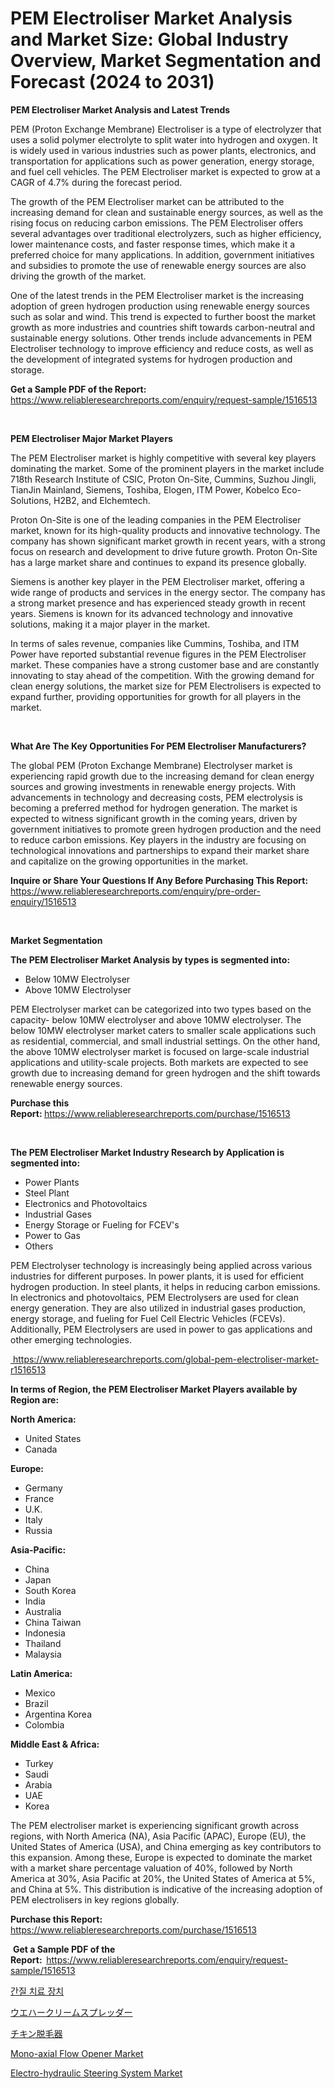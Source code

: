 <p><h1>PEM Electroliser Market Analysis and Market Size: Global Industry Overview, Market Segmentation and Forecast (2024 to 2031)</h1></p><p><strong>PEM Electroliser Market Analysis and Latest Trends</strong></p>
<p><p>PEM (Proton Exchange Membrane) Electroliser is a type of electrolyzer that uses a solid polymer electrolyte to split water into hydrogen and oxygen. It is widely used in various industries such as power plants, electronics, and transportation for applications such as power generation, energy storage, and fuel cell vehicles. The PEM Electroliser market is expected to grow at a CAGR of 4.7% during the forecast period.</p><p>The growth of the PEM Electroliser market can be attributed to the increasing demand for clean and sustainable energy sources, as well as the rising focus on reducing carbon emissions. The PEM Electroliser offers several advantages over traditional electrolyzers, such as higher efficiency, lower maintenance costs, and faster response times, which make it a preferred choice for many applications. In addition, government initiatives and subsidies to promote the use of renewable energy sources are also driving the growth of the market.</p><p>One of the latest trends in the PEM Electroliser market is the increasing adoption of green hydrogen production using renewable energy sources such as solar and wind. This trend is expected to further boost the market growth as more industries and countries shift towards carbon-neutral and sustainable energy solutions. Other trends include advancements in PEM Electroliser technology to improve efficiency and reduce costs, as well as the development of integrated systems for hydrogen production and storage.</p></p>
<p><strong>Get a Sample PDF of the Report:&nbsp;</strong> <a href="https://www.reliableresearchreports.com/enquiry/request-sample/1516513">https://www.reliableresearchreports.com/enquiry/request-sample/1516513</a></p>
<p>&nbsp;</p>
<p><strong>PEM Electroliser Major Market Players</strong></p>
<p><p>The PEM Electroliser market is highly competitive with several key players dominating the market. Some of the prominent players in the market include 718th Research Institute of CSIC, Proton On-Site, Cummins, Suzhou Jingli, TianJin Mainland, Siemens, Toshiba, Elogen, ITM Power, Kobelco Eco-Solutions, H2B2, and Elchemtech.</p><p>Proton On-Site is one of the leading companies in the PEM Electroliser market, known for its high-quality products and innovative technology. The company has shown significant market growth in recent years, with a strong focus on research and development to drive future growth. Proton On-Site has a large market share and continues to expand its presence globally.</p><p>Siemens is another key player in the PEM Electroliser market, offering a wide range of products and services in the energy sector. The company has a strong market presence and has experienced steady growth in recent years. Siemens is known for its advanced technology and innovative solutions, making it a major player in the market.</p><p>In terms of sales revenue, companies like Cummins, Toshiba, and ITM Power have reported substantial revenue figures in the PEM Electroliser market. These companies have a strong customer base and are constantly innovating to stay ahead of the competition. With the growing demand for clean energy solutions, the market size for PEM Electrolisers is expected to expand further, providing opportunities for growth for all players in the market.</p></p>
<p>&nbsp;</p>
<p><strong>What Are The Key Opportunities For PEM Electroliser Manufacturers?</strong></p>
<p><p>The global PEM (Proton Exchange Membrane) Electrolyser market is experiencing rapid growth due to the increasing demand for clean energy sources and growing investments in renewable energy projects. With advancements in technology and decreasing costs, PEM electrolysis is becoming a preferred method for hydrogen generation. The market is expected to witness significant growth in the coming years, driven by government initiatives to promote green hydrogen production and the need to reduce carbon emissions. Key players in the industry are focusing on technological innovations and partnerships to expand their market share and capitalize on the growing opportunities in the market.</p></p>
<p><strong>Inquire or Share Your Questions If Any Before Purchasing This Report:</strong> <a href="https://www.reliableresearchreports.com/enquiry/pre-order-enquiry/1516513">https://www.reliableresearchreports.com/enquiry/pre-order-enquiry/1516513</a></p>
<p>&nbsp;</p>
<p><strong>Market Segmentation</strong></p>
<p><strong>The PEM Electroliser Market Analysis by types is segmented into:</strong></p>
<p><ul><li>Below 10MW Electrolyser</li><li>Above 10MW Electrolyser</li></ul></p>
<p><p>PEM Electrolyser market can be categorized into two types based on the capacity- below 10MW electrolyser and above 10MW electrolyser. The below 10MW electrolyser market caters to smaller scale applications such as residential, commercial, and small industrial settings. On the other hand, the above 10MW electrolyser market is focused on large-scale industrial applications and utility-scale projects. Both markets are expected to see growth due to increasing demand for green hydrogen and the shift towards renewable energy sources.</p></p>
<p><strong>Purchase this Report:&nbsp;</strong><a href="https://www.reliableresearchreports.com/purchase/1516513">https://www.reliableresearchreports.com/purchase/1516513</a></p>
<p>&nbsp;</p>
<p><strong>The PEM Electroliser Market Industry Research by Application is segmented into:</strong></p>
<p><ul><li>Power Plants</li><li>Steel Plant</li><li>Electronics and Photovoltaics</li><li>Industrial Gases</li><li>Energy Storage or Fueling for FCEV's</li><li>Power to Gas</li><li>Others</li></ul></p>
<p><p>PEM Electrolyser technology is increasingly being applied across various industries for different purposes. In power plants, it is used for efficient hydrogen production. In steel plants, it helps in reducing carbon emissions. In electronics and photovoltaics, PEM Electrolysers are used for clean energy generation. They are also utilized in industrial gases production, energy storage, and fueling for Fuel Cell Electric Vehicles (FCEVs). Additionally, PEM Electrolysers are used in power to gas applications and other emerging technologies.</p></p>
<p><a href="https://www.reliableresearchreports.com/global-pem-electroliser-market-r1516513">&nbsp;https://www.reliableresearchreports.com/global-pem-electroliser-market-r1516513</a></p>
<p><strong>In terms of Region, the PEM Electroliser Market Players available by Region are:</strong></p>
<p>
    <p> <strong> North America: </strong>
        <ul>
            <li>United States</li>
            <li>Canada</li>
        </ul>
        </p> 
    <p> <strong> Europe: </strong>
        <ul>
            <li>Germany</li>
            <li>France</li>
            <li>U.K.</li>
            <li>Italy</li>
            <li>Russia</li>
        </ul>
        </p> 
    <p> <strong> Asia-Pacific: </strong>
        <ul>
            <li>China</li>
            <li>Japan</li>
            <li>South Korea</li>
            <li>India</li>
            <li>Australia</li>
            <li>China Taiwan</li>
            <li>Indonesia</li>
            <li>Thailand</li>
            <li>Malaysia</li>
        </ul>
        </p> 
    <p> <strong> Latin America: </strong>
        <ul>
            <li>Mexico</li>
            <li>Brazil</li>
            <li>Argentina Korea</li>
            <li>Colombia</li>
        </ul>
        </p> 
    <p> <strong> Middle East & Africa: </strong>
        <ul>
            <li>Turkey</li>
            <li>Saudi</li>
            <li>Arabia</li>
            <li>UAE</li>
            <li>Korea</li>
        </ul>
    </p>
    </p>
<p><p>The PEM electroliser market is experiencing significant growth across regions, with North America (NA), Asia Pacific (APAC), Europe (EU), the United States of America (USA), and China emerging as key contributors to this expansion. Among these, Europe is expected to dominate the market with a market share percentage valuation of 40%, followed by North America at 30%, Asia Pacific at 20%, the United States of America at 5%, and China at 5%. This distribution is indicative of the increasing adoption of PEM electrolisers in key regions globally.</p></p>
<p><strong>Purchase this Report: </strong><a href="https://www.reliableresearchreports.com/purchase/1516513">https://www.reliableresearchreports.com/purchase/1516513</a></p>
<p>&nbsp;<strong>Get a Sample PDF of the Report:&nbsp;&nbsp;</strong><a href="https://www.reliableresearchreports.com/enquiry/request-sample/1516513">https://www.reliableresearchreports.com/enquiry/request-sample/1516513</a></p>
<p><strong></strong></p>
<p><p><a href="https://github.com/darrellockm3ytan895656/Market-Research-Report-List-2/blob/main/9662224126537.md">간질 치료 장치</a></p><p><a href="https://github.com/AbigaleHuel/Market-Research-Report-List-1/blob/main/4143452119207.md">ウエハークリームスプレッダー</a></p><p><a href="https://github.com/AdellaPrice2023/Market-Research-Report-List-1/blob/main/2188712119206.md">チキン脱毛器</a></p><p><a href="https://github.com/crlaem461/Market-Research-Report-List-1/blob/main/mono-axial-flow-opener-market.md">Mono-axial Flow Opener Market</a></p><p><a href="https://github.com/refatkhan11277/Market-Research-Report-List-1/blob/main/electro-hydraulic-steering-system-market.md">Electro-hydraulic Steering System Market</a></p></p>